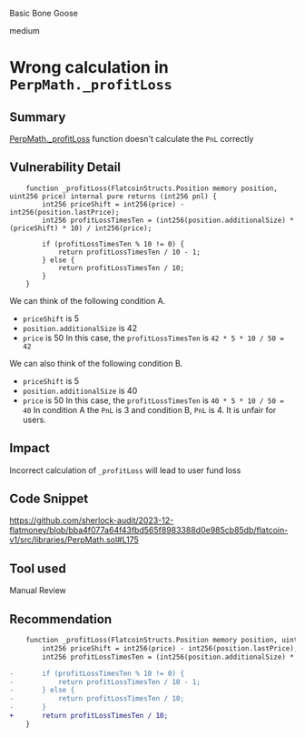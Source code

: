Basic Bone Goose

medium

# Wrong calculation in `PerpMath._profitLoss`

## Summary
[PerpMath._profitLoss](https://github.com/sherlock-audit/2023-12-flatmoney/blob/bba4f077a64f43fbd565f8983388d0e985cb85db/flatcoin-v1/src/libraries/PerpMath.sol#L175) function doesn't calculate the `PnL` correctly
## Vulnerability Detail
```solidity
    function _profitLoss(FlatcoinStructs.Position memory position, uint256 price) internal pure returns (int256 pnl) {
        int256 priceShift = int256(price) - int256(position.lastPrice);
        int256 profitLossTimesTen = (int256(position.additionalSize) * (priceShift) * 10) / int256(price);

        if (profitLossTimesTen % 10 != 0) {
            return profitLossTimesTen / 10 - 1;
        } else {
            return profitLossTimesTen / 10;
        }
    }
```
We can think of the following condition A.
- `priceShift` is 5
- `position.additionalSize` is 42
- `price` is 50
In this case, the `profitLossTimesTen` is `42 * 5 * 10 / 50 = 42`

We can also think of the following condition B.
- `priceShift` is 5
- `position.additionalSize` is 40
- `price` is 50
In this case, the `profitLossTimesTen` is `40 * 5 * 10 / 50 = 40`
In condition A the `PnL` is 3 and condition B, `PnL` is 4. It is unfair for users.

## Impact
Incorrect calculation of `_profitLoss` will lead to user fund loss
## Code Snippet
https://github.com/sherlock-audit/2023-12-flatmoney/blob/bba4f077a64f43fbd565f8983388d0e985cb85db/flatcoin-v1/src/libraries/PerpMath.sol#L175
## Tool used

Manual Review

## Recommendation
```diff
    function _profitLoss(FlatcoinStructs.Position memory position, uint256 price) internal pure returns (int256 pnl) {
        int256 priceShift = int256(price) - int256(position.lastPrice);
        int256 profitLossTimesTen = (int256(position.additionalSize) * (priceShift) * 10) / int256(price);

-       if (profitLossTimesTen % 10 != 0) {
-           return profitLossTimesTen / 10 - 1;
-       } else {
-           return profitLossTimesTen / 10;
-       }
+       return profitLossTimesTen / 10;
    }
```
